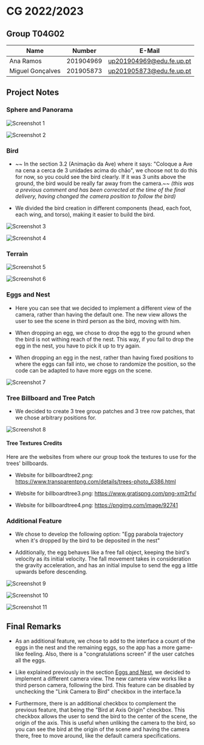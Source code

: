 # CG 2022/2023

## Group T04G02

| Name             | Number    | E-Mail             |
| ---------------- | --------- | ------------------ |
| Ana Ramos        | 201904969 | up201904969@edu.fe.up.pt |
| Miguel Gonçalves | 201905873 | up201905873@edu.fe.up.pt |

## Project Notes

### Sphere and Panorama

![Screenshot 1](screenshots/project-t04g02-1a.png)

![Screenshot 2](screenshots/project-t04g02-1b.png)

### Bird

* ~~ In the section 3.2 (Animação da Ave) where it says: "Coloque a Ave na cena a cerca de 3 unidades acima do chão", we choose not to do this for now, so you could see the bird clearly. If it was 3 units above the ground, the bird would be really far away from the camera.~~ *(this was a previous comment and has been corrected at the time of the final delivery, having changed the camera position to follow the bird)*

* We divided the bird creation in different components (head, each foot, each wing, and torso), making it easier to build the bird. 

![Screenshot 3](screenshots/project-t04g02-2a.png)

![Screenshot 4](screenshots/project-t04g02-2b.png)

### Terrain

![Screenshot 5](screenshots/project-t04g02-3a.png)

![Screenshot 6](screenshots/project-t04g02-3b.png)

### Eggs and Nest

* Here you can see that we decided to implement a different view of the camera, rather than having the default one. The new view allows the user to see the scene in third person as the bird, moving with him.

* When dropping an egg, we chose to drop the egg to the ground when the bird is not withing reach of the nest. This way, if you fail to drop the egg in the nest, you have to pick it up to try again.

* When dropping an egg in the nest, rather than having fixed positions to where the eggs can fall into, we chose to randomize the position, so the code can be adapted to have more eggs on the scene.

![Screenshot 7](screenshots/project-t04g02-4.png)

### Tree Billboard and Tree Patch

* We decided to create 3 tree group patches and 3 tree row patches, that we chose arbitrary positions for.

![Screenshot 8](screenshots/project-t04g02-5.png)

#### Tree Textures Credits

Here are the websites from where our group took the textures to use for the trees' billboards.

* Website for billboardtree2.png:
https://www.transparentpng.com/details/trees-photo_6386.html

* Website for billboardtree3.png:
https://www.gratispng.com/png-xm2rfv/

* Website for billboardtree4.png:
https://pngimg.com/image/92741

### Additional Feature

* We chose to develop the following option:
"Egg parabola trajectory when it's dropped by the bird to be deposited in the nest"

* Additionally, the egg behaves like a free fall object, keeping the bird's velocity as its initial velocity. The fall movement takes in consideration the gravity acceleration, and has an initial impulse to send the egg a little upwards before descending.

![Screenshot 9](screenshots/project-t04g02-6a.png)

![Screenshot 10](screenshots/project-t04g02-6b.png)

![Screenshot 11](screenshots/project-t04g02-6c.png)

## Final Remarks

* As an additional feature, we chose to add to the interface a count of the eggs in the nest and the remaining eggs, so the app has a more game-like feeling. Also, there is a "congratulations screen" if the user catches all the eggs.

* Like explained previously in the section [Eggs and Nest](#eggs-and-nest), we decided to implement a different camera view. The new camera view works like a third person camera, following the bird. This feature can be disabled by unchecking the "Link Camera to Bird" checkbox in the interface.1a

* Furthermore, there is an additional checkbox to complement the previous feature, that being the "Bird at Axis Origin" checkbox. This checkbox allows the user to send the bird to the center of the scene, the origin of the axis. This is useful when unliking the camera to the bird, so you can see the bird at the origin of the scene and having the camera there, free to move around, like the default camera specifications.